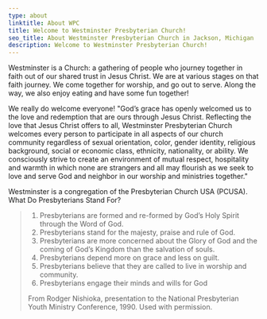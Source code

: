 ```yaml
---
type: about
linktitle: About WPC
title: Welcome to Westminster Presbyterian Church!
seo_title: About Westminster Presbyterian Church in Jackson, Michigan
description: Welcome to Westminster Presbyterian Church!
---
```


Westminster is a Church: a gathering of people who journey together in faith out of our shared trust in Jesus Christ. We are at various stages on that faith journey. We come together for worship, and go out to serve. Along the way, we also enjoy eating and have some fun together!

We really do welcome everyone! "God’s grace has openly welcomed us to the love and redemption that are ours through Jesus Christ. Reflecting the love that Jesus Christ offers to all, Westminster Presbyterian Church welcomes every person to participate in all aspects of our church community regardless of sexual orientation, color, gender identity, religious background, social or economic class, ethnicity, nationality, or ability. We consciously strive to create an environment of mutual respect, hospitality and warmth in which none are strangers and all may flourish as we seek to love and serve God and neighbor in our worship and ministries together."

Westminster is a congregation of the Presbyterian Church USA (PCUSA). What Do Presbyterians Stand For?
​
> 1. Presbyterians are formed and re-formed by God’s Holy Spirit through the Word of God.
> 2. Presbyterians stand for the majesty, praise and rule of God.
> 3. Presbyterians are more concerned about the Glory of God and the coming of God’s Kingdom than the salvation of souls.
> 4. Presbyterians depend more on grace and less on guilt.
> 5. Presbyterians believe that they are called to live in worship and community.
> 6. Presbyterians engage their minds and wills for God
>
> From Rodger Nishioka, presentation to the National Presbyterian Youth Ministry Conference, 1990.  Used with permission.
